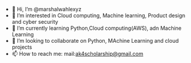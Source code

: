 - 👋 Hi, I’m @marshalwahlexyz
- 👀 I’m interested in Cloud computing, Machine learning, Product design and cyber security
- 🌱 I’m currently learning Python,Cloud computing(AWS), adn Machine Learning
- 💞️ I’m looking to collaborate on Python, MAchine Learning and cloud projects 
- 📫 How to reach me: mail:ak4scholarship@gmail.com

<!---
marshalwahlexyz/marshalwahlexyz is a ✨ special ✨ repository because its `README.md` (this file) appears on your GitHub profile.
You can click the Preview link to take a look at your changes.
--->
